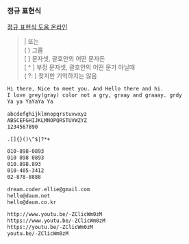 ### 정규 표현식
[정규 표현식 도움 온라인](https://regexr.com/)  
> |	또는  
( )	그룹  
[ ]	문자셋, 괄호안의 어떤 문자든  
[ ^ ]	부정 문자셋, 괄호안의 어떤 문가 아닐때  
( ?: )	찾지만 기억하지는 않음  
  
```md
Hi there, Nice to meet you. And Hello there and hi.
I love grey(gray) color not a gry, graay and graaay. grdy
Ya ya YaYaYa Ya

abcdefghijklmnopqrstuvwxyz
ABSCEFGHIJKLMNOPQRSTUVWZYZ
1234567890

.[]{}()\^$|?*+

010-898-0893
010 898 0893
010.898.893
010-405-3412
02-878-8888

dream.coder.ellie@gmail.com
hello@daum.net
hello@daum.co.kr

http://www.youtu.be/-ZClicWm0zM
https://www.youtu.be/-ZClicWm0zM
https://youtu.be/-ZClicWm0zM
youtu.be/-ZClicWm0zM
```